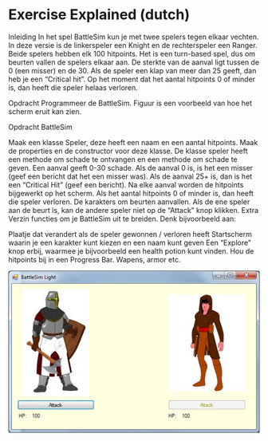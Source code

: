 # Exercise Explained (dutch)

Inleiding
In het spel BattleSim kun je met twee spelers tegen elkaar vechten. In deze versie is de linkerspeler een Knight en de rechterspeler een Ranger. Beide spelers hebben elk 100 hitpoints. Het is een turn-based spel, dus om beurten vallen de spelers elkaar aan. De sterkte van de aanval ligt tussen de 0 (een misser) en de 30. Als de speler een klap van meer dan 25 geeft, dan heb je een “Critical hit”. Op het moment dat het aantal hitpoints 0 of minder is, dan heeft die speler helaas verloren.

Opdracht
Programmeer de BattleSim. Figuur is een voorbeeld van hoe het scherm eruit kan zien.

Opdracht BattleSim

Maak een klasse Speler, deze heeft een naam en een aantal hitpoints.
Maak de properties en de constructor voor deze klasse.
De klasse speler heeft een methode om schade te ontvangen en een methode om schade te geven.
Een aanval geeft 0-30 schade.
Als de aanval 0 is, is het een misser (geef een bericht dat het een misser was).
Als de aanval 25+ is, dan is het een “Critical Hit” (geef een bericht).
Na elke aanval worden de hitpoints bijgewerkt op het scherm.
Als het aantal hitpoints 0 of minder is, dan heeft die speler verloren.
De karakters om beurten aanvallen.
Als de ene speler aan de beurt is, kan de andere speler niet op de “Attack” knop klikken.
Extra
Verzin functies om je BattleSim uit te breiden. Denk bijvoorbeeld aan:

Plaatje dat verandert als de speler gewonnen / verloren heeft
Startscherm waarin je een karakter kunt kiezen en een naam kunt geven
Een “Explore” knop erbij, waarmee je bijvoorbeeld een health potion kunt vinden.
Hou de hitpoints bij in een Progress Bar.
Wapens, armor etc.

![Image of the coding exercise BattleSim](https://github.com/CrossyChainsaw/BattleSim/blob/master/BattleSim.png?raw=true)
